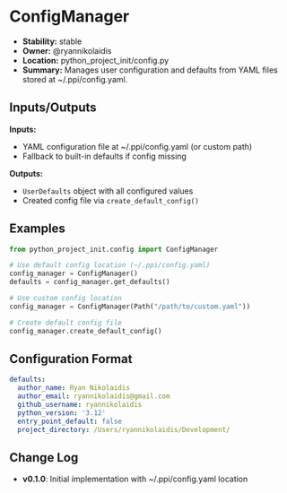 # ConfigManager

- **Stability:** stable
- **Owner:** @ryannikolaidis
- **Location:** python_project_init/config.py
- **Summary:** Manages user configuration and defaults from YAML files stored at ~/.ppi/config.yaml.

## Inputs/Outputs

**Inputs:**
- YAML configuration file at ~/.ppi/config.yaml (or custom path)
- Fallback to built-in defaults if config missing

**Outputs:**
- `UserDefaults` object with all configured values
- Created config file via `create_default_config()`

## Examples

```python
from python_project_init.config import ConfigManager

# Use default config location (~/.ppi/config.yaml)
config_manager = ConfigManager()
defaults = config_manager.get_defaults()

# Use custom config location
config_manager = ConfigManager(Path("/path/to/custom.yaml"))

# Create default config file
config_manager.create_default_config()
```

## Configuration Format

```yaml
defaults:
  author_name: Ryan Nikolaidis
  author_email: ryannikolaidis@gmail.com
  github_username: ryannikolaidis
  python_version: '3.12'
  entry_point_default: false
  project_directory: /Users/ryannikolaidis/Development/
```

## Change Log

- **v0.1.0**: Initial implementation with ~/.ppi/config.yaml location